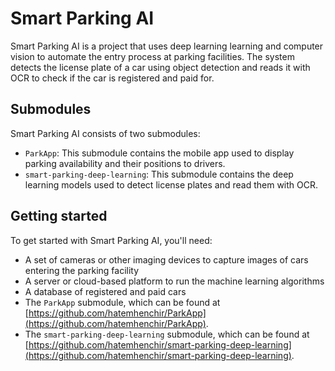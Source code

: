 # Smart Parking AI

Smart Parking AI is a project that uses deep learning learning and computer vision to automate the entry process at parking facilities. The system detects the license plate of a car using object detection and reads it with OCR to check if the car is registered and paid for.

## Submodules

Smart Parking AI consists of two submodules:

- `ParkApp`: This submodule contains the mobile app used to display parking availability and their positions to drivers.
- `smart-parking-deep-learning`: This submodule contains the deep learning models used to detect license plates and read them with OCR.

## Getting started

To get started with Smart Parking AI, you'll need:

- A set of cameras or other imaging devices to capture images of cars entering the parking facility
- A server or cloud-based platform to run the machine learning algorithms
- A database of registered and paid cars
- The `ParkApp` submodule, which can be found at [https://github.com/hatemhenchir/ParkApp](https://github.com/hatemhenchir/ParkApp).
- The `smart-parking-deep-learning` submodule, which can be found at [https://github.com/hatemhenchir/smart-parking-deep-learning](https://github.com/hatemhenchir/smart-parking-deep-learning). 
